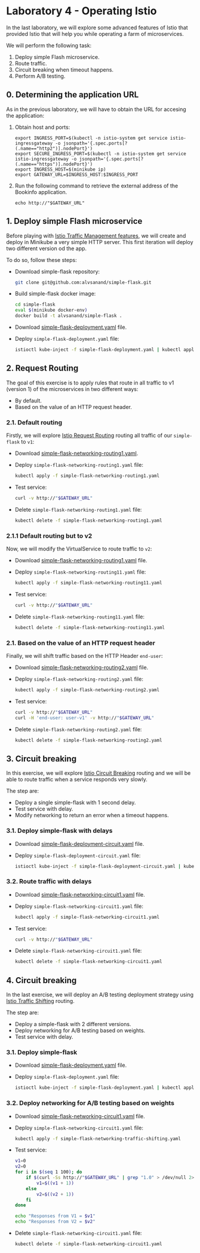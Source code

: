 # Laboratory 4 - Operating Istio

In the last laboratory, we will explore some advanced features of Istio that provided Istio that will help you while operating a farm of microservices.

We will perform the following task:

1. Deploy simple Flash microservice.
1. Route traffic.
1. Circuit breaking when timeout happens.
1. Perform A/B testing.

## 0. Determining the application URL

As in the previous laboratory, we will have to obtain the URL for accesing the application:

1. Obtain host and ports:

    ```shell
    export INGRESS_PORT=$(kubectl -n istio-system get service istio-ingressgateway -o jsonpath='{.spec.ports[?(.name=="http2")].nodePort}')
    export SECURE_INGRESS_PORT=$(kubectl -n istio-system get service istio-ingressgateway -o jsonpath='{.spec.ports[?(.name=="https")].nodePort}')
    export INGRESS_HOST=$(minikube ip)
    export GATEWAY_URL=$INGRESS_HOST:$INGRESS_PORT
    ```

1. Run the following command to retrieve the external address of the Bookinfo application.

    ```shell
    echo http://"$GATEWAY_URL"
    ```

## 1. Deploy simple Flash microservice

Before playing with [Istio Traffic Management features](https://istio.io/latest/docs/tasks/traffic-management/), we will create and deploy in Minikube a very simple HTTP server. This first iteration will deploy two different version od the app.

To do so, follow these steps: 

- Download simple-flask repository:

    ```bash
    git clone git@github.com:alvsanand/simple-flask.git
    ```

- Build simple-flask docker image:

    ```bash
    cd simple-flask
    eval $(minikube docker-env)
    docker build -t alvsanand/simple-flask .
    ```

- Download [simple-flask-deployment.yaml](/simple-flask-deployment.yaml) file.

- Deploy `simple-flask-deployment.yaml` file:

    ```bash
    istioctl kube-inject -f simple-flask-deployment.yaml | kubectl apply -f -
    ```

## 2. Request Routing

The goal of this exercise is to apply rules that route in all traffic to v1 (version 1) of the microservices in two different ways:

- By default.
- Based on the value of an HTTP request header.

### 2.1. Default routing

Firstly, we will explore [Istio Request Routing](https://istio.io/latest/docs/tasks/traffic-management/request-routing/) routing all traffic of our `simple-flask` to `v1`:

- Download [simple-flask-networking-routing1.yaml](/simple-flask-networking-routing1.yaml).

- Deploy `simple-flask-networking-routing1.yaml` file:

    ```bash
    kubectl apply -f simple-flask-networking-routing1.yaml
    ```

- Test service:

    ```bash
    curl -v http://"$GATEWAY_URL"
    ```

- Delete `simple-flask-networking-routing1.yaml` file:

    ```bash
    kubectl delete -f simple-flask-networking-routing1.yaml
    ```

### 2.1.1 Default routing but to v2

Now, we will modify the VirtualService to route traffic to `v2`:

- Download [simple-flask-networking-routing1.yaml](/simple-flask-networking-routing11.yaml) file.

- Deploy `simple-flask-networking-routing11.yaml` file:

    ```bash
    kubectl apply -f simple-flask-networking-routing11.yaml
    ```

- Test service:

    ```bash
    curl -v http://"$GATEWAY_URL"
    ```

- Delete `simple-flask-networking-routing11.yaml` file:

    ```bash
    kubectl delete -f simple-flask-networking-routing11.yaml
    ```

### 2.1. Based on the value of an HTTP request header

Finally, we will shift traffic based on the HTTP Header `end-user`:

- Download [simple-flask-networking-routing2.yaml](/simple-flask-networking-routing2.yaml) file.

- Deploy `simple-flask-networking-routing2.yaml` file:

    ```bash
    kubectl apply -f simple-flask-networking-routing2.yaml
    ```

- Test service:

    ```bash
    curl -v http://"$GATEWAY_URL"
    curl -H 'end-user: user-v1' -v http://"$GATEWAY_URL"
    ```

- Delete `simple-flask-networking-routing2.yaml` file:

    ```bash
    kubectl delete -f simple-flask-networking-routing2.yaml
    ```

## 3. Circuit breaking

In this exercise, we will explore [Istio Circuit Breaking](https://istio.io/latest/docs/tasks/traffic-management/circuit-breaking/) routing and we will be able to route traffic when a service responds very slowly.

The step are:

- Deploy a single simple-flask with 1 second delay.
- Test service with delay.
- Modify networking to return an error when a timeout happens.

### 3.1. Deploy simple-flask with delays

- Download [simple-flask-deployment-circuit.yaml](/simple-flask-deployment-circuit.yaml) file.

- Deploy `simple-flask-deployment-circuit.yaml` file:

    ```bash
    istioctl kube-inject -f simple-flask-deployment-circuit.yaml | kubectl apply -f -
    ```

### 3.2. Route traffic with delays

- Download [simple-flask-networking-circuit1.yaml](/simple-flask-networking-circuit1.yaml) file.

- Deploy `simple-flask-networking-circuit1.yaml` file:

    ```bash
    kubectl apply -f simple-flask-networking-circuit1.yaml
    ```

- Test service:

    ```bash
    curl -v http://"$GATEWAY_URL"
    ```

- Delete `simple-flask-networking-circuit1.yaml` file:

    ```bash
    kubectl delete -f simple-flask-networking-circuit1.yaml
    ```

## 4. Circuit breaking

In the last exercise, we will deploy an A/B testing deployment strategy using [Istio Traffic Shifting](https://istio.io/latest/docs/tasks/traffic-management/traffic-shifting/) routing.

The step are:

- Deploy a simple-flask with 2 different versions.
- Deploy networking for A/B testing based on weights.
- Test service with delay.

### 3.1. Deploy simple-flask

- Download [simple-flask-deployment.yaml](/simple-flask-deployment.yaml) file.

- Deploy `simple-flask-deployment.yaml` file:

    ```bash
    istioctl kube-inject -f simple-flask-deployment.yaml | kubectl apply -f -
    ```

### 3.2.  Deploy networking for A/B testing based on weights

- Download [simple-flask-networking-circuit1.yaml](/simple-flask-networking-circuit1.yaml) file.

- Deploy `simple-flask-networking-circuit1.yaml` file:

    ```bash
    kubectl apply -f simple-flask-networking-traffic-shifting.yaml
    ```

- Test service:

    ```bash
    v1=0
    v2=0
    for i in $(seq 1 100); do
        if $(curl -Ss http://"$GATEWAY_URL" | grep "1.0" > /dev/null 2>&1); then
            v1=$((v1 + 1))
        else
            v2=$((v2 + 1))
        fi
    done

    echo "Responses from V1 = $v1"
    echo "Responses from V2 = $v2"

    ```

- Delete `simple-flask-networking-circuit1.yaml` file:

    ```bash
    kubectl delete -f simple-flask-networking-circuit1.yaml
    ```
